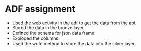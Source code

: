 # ADF assignment

- Used the web activity in the adf to get the data from the api.
- Stored the data in the bronze layer.
- Defined the schema for json data frame.
- Exploded the columns.
- Used the write method to store the data into the silver layer.
